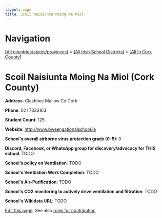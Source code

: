 ```yaml
---
layout: page
title: Scoil Naisiunta Moing Na Miol
---
```

# Navigation

[[All countries/states/provinces]](../../..) > [[All Irish School Districts]](../..) > [[All In Cork County]](..)

# Scoil Naisiunta Moing Na Miol (Cork County)

**Address**: Clashbee Mallow Co Cork

**Phone**: 021 7333163

**Student Count**: 125

**Website**: <http://www.bweengationalschool.ie>

**School's overall airborne virus protection grade (0-5)**: 0

**Discord, Facebook, or WhatsApp group for discovery/advocacy for THIS school**: TODO

**School's policy on Ventilation**: TODO

**School's Ventilation Work Completion**: TODO

**School's Air-Purification**: TODO

**School's CO2 monitoring to actively drive ventilation and filtration**: TODO

**School's Wikidata URL**: TODO


[Edit this page](https://github.com/ventilate-schools/Ireland/edit/main/./Cork_County/Scoil_Naisiunta_Moing_Na_Miol.md). See also [rules for contribution](../../../contribution-rules/)
